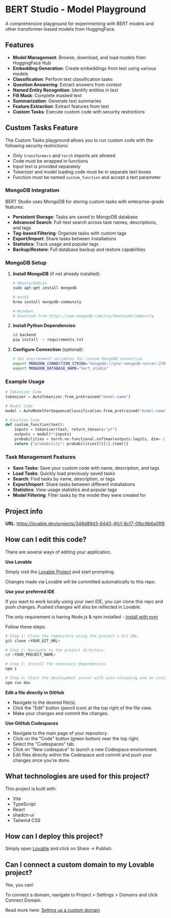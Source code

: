 # BERT Studio - Model Playground

A comprehensive playground for experimenting with BERT models and other transformer-based models from HuggingFace.

## Features

- **Model Management**: Browse, download, and load models from HuggingFace Hub
- **Embedding Generation**: Create embeddings from text using various models
- **Classification**: Perform text classification tasks
- **Question Answering**: Extract answers from context
- **Named Entity Recognition**: Identify entities in text
- **Fill Mask**: Complete masked text
- **Summarization**: Generate text summaries
- **Feature Extraction**: Extract features from text
- **Custom Tasks**: Execute custom code with security restrictions

## Custom Tasks Feature

The Custom Tasks playground allows you to run custom code with the following security restrictions:

- Only `transformers` and `torch` imports are allowed
- Code must be wrapped in functions
- Input text is provided separately
- Tokenizer and model loading code must be in separate text boxes
- Function must be named `custom_function` and accept a text parameter

### MongoDB Integration

BERT Studio uses MongoDB for storing custom tasks with enterprise-grade features:

- **Persistent Storage**: Tasks are saved to MongoDB database
- **Advanced Search**: Full-text search across task names, descriptions, and tags
- **Tag-based Filtering**: Organize tasks with custom tags
- **Export/Import**: Share tasks between installations
- **Statistics**: Track usage and popular tags
- **Backup/Restore**: Full database backup and restore capabilities

### MongoDB Setup

1. **Install MongoDB** (if not already installed):
   ```bash
   # Ubuntu/Debian
   sudo apt-get install mongodb
   
   # macOS
   brew install mongodb-community
   
   # Windows
   # Download from https://www.mongodb.com/try/download/community
   ```

2. **Install Python Dependencies**:
   ```bash
   cd backend
   pip install -r requirements.txt
   ```

3. **Configure Connection** (optional):
   ```bash
   # Set environment variables for custom MongoDB connection
   export MONGODB_CONNECTION_STRING="mongodb://your-mongodb-server:27017"
   export MONGODB_DATABASE_NAME="bert_studio"
   ```

### Example Usage

```python
# Tokenizer Code
tokenizer = AutoTokenizer.from_pretrained("model-name")

# Model Code  
model = AutoModelForSequenceClassification.from_pretrained("model-name")

# Function Code
def custom_function(text):
    inputs = tokenizer(text, return_tensors="pt")
    outputs = model(**inputs)
    probabilities = torch.nn.functional.softmax(outputs.logits, dim=-1)
    return {"probability": probabilities[0][1].item()}
```

### Task Management Features

- **Save Tasks**: Save your custom code with name, description, and tags
- **Load Tasks**: Quickly load previously saved tasks
- **Search**: Find tasks by name, description, or tags
- **Export/Import**: Share tasks between different installations
- **Statistics**: View usage statistics and popular tags
- **Model Filtering**: Filter tasks by the model they were created for

## Project info

**URL**: https://lovable.dev/projects/348d89d3-6440-4fc1-8cf7-0fbc9b6a0ff8

## How can I edit this code?

There are several ways of editing your application.

**Use Lovable**

Simply visit the [Lovable Project](https://lovable.dev/projects/348d89d3-6440-4fc1-8cf7-0fbc9b6a0ff8) and start prompting.

Changes made via Lovable will be committed automatically to this repo.

**Use your preferred IDE**

If you want to work locally using your own IDE, you can clone this repo and push changes. Pushed changes will also be reflected in Lovable.

The only requirement is having Node.js & npm installed - [install with nvm](https://github.com/nvm-sh/nvm#installing-and-updating)

Follow these steps:

```sh
# Step 1: Clone the repository using the project's Git URL.
git clone <YOUR_GIT_URL>

# Step 2: Navigate to the project directory.
cd <YOUR_PROJECT_NAME>

# Step 3: Install the necessary dependencies.
npm i

# Step 4: Start the development server with auto-reloading and an instant preview.
npm run dev
```

**Edit a file directly in GitHub**

- Navigate to the desired file(s).
- Click the "Edit" button (pencil icon) at the top right of the file view.
- Make your changes and commit the changes.

**Use GitHub Codespaces**

- Navigate to the main page of your repository.
- Click on the "Code" button (green button) near the top right.
- Select the "Codespaces" tab.
- Click on "New codespace" to launch a new Codespace environment.
- Edit files directly within the Codespace and commit and push your changes once you're done.

## What technologies are used for this project?

This project is built with:

- Vite
- TypeScript
- React
- shadcn-ui
- Tailwind CSS

## How can I deploy this project?

Simply open [Lovable](https://lovable.dev/projects/348d89d3-6440-4fc1-8cf7-0fbc9b6a0ff8) and click on Share -> Publish.

## Can I connect a custom domain to my Lovable project?

Yes, you can!

To connect a domain, navigate to Project > Settings > Domains and click Connect Domain.

Read more here: [Setting up a custom domain](https://docs.lovable.dev/tips-tricks/custom-domain#step-by-step-guide)
